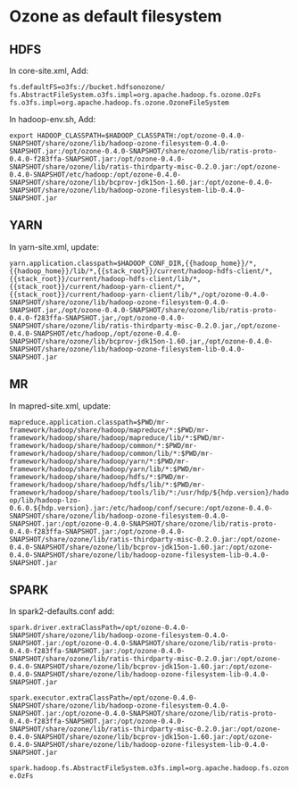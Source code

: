 # Ozone as default filesystem


## HDFS

In core-site.xml, Add:

`fs.defaultFS=o3fs://bucket.hdfsonozone/
fs.AbstractFileSystem.o3fs.impl=org.apache.hadoop.fs.ozone.OzFs
fs.o3fs.impl=org.apache.hadoop.fs.ozone.OzoneFileSystem`

In hadoop-env.sh, Add:

`export HADOOP_CLASSPATH=$HADOOP_CLASSPATH:/opt/ozone-0.4.0-SNAPSHOT/share/ozone/lib/hadoop-ozone-filesystem-0.4.0-SNAPSHOT.jar:/opt/ozone-0.4.0-SNAPSHOT/share/ozone/lib/ratis-proto-0.4.0-f283ffa-SNAPSHOT.jar:/opt/ozone-0.4.0-SNAPSHOT/share/ozone/lib/ratis-thirdparty-misc-0.2.0.jar:/opt/ozone-0.4.0-SNAPSHOT/etc/hadoop:/opt/ozone-0.4.0-SNAPSHOT/share/ozone/lib/bcprov-jdk15on-1.60.jar:/opt/ozone-0.4.0-SNAPSHOT/share/ozone/lib/hadoop-ozone-filesystem-lib-0.4.0-SNAPSHOT.jar`


## YARN

In yarn-site.xml, update:

`yarn.application.classpath=$HADOOP_CONF_DIR,{{hadoop_home}}/*,{{hadoop_home}}/lib/*,{{stack_root}}/current/hadoop-hdfs-client/*,{{stack_root}}/current/hadoop-hdfs-client/lib/*,{{stack_root}}/current/hadoop-yarn-client/*,{{stack_root}}/current/hadoop-yarn-client/lib/*,/opt/ozone-0.4.0-SNAPSHOT/share/ozone/lib/hadoop-ozone-filesystem-0.4.0-SNAPSHOT.jar,/opt/ozone-0.4.0-SNAPSHOT/share/ozone/lib/ratis-proto-0.4.0-f283ffa-SNAPSHOT.jar,/opt/ozone-0.4.0-SNAPSHOT/share/ozone/lib/ratis-thirdparty-misc-0.2.0.jar,/opt/ozone-0.4.0-SNAPSHOT/etc/hadoop,/opt/ozone-0.4.0-SNAPSHOT/share/ozone/lib/bcprov-jdk15on-1.60.jar,/opt/ozone-0.4.0-SNAPSHOT/share/ozone/lib/hadoop-ozone-filesystem-lib-0.4.0-SNAPSHOT.jar`


## MR

In mapred-site.xml, update:

`mapreduce.application.classpath=$PWD/mr-framework/hadoop/share/hadoop/mapreduce/*:$PWD/mr-framework/hadoop/share/hadoop/mapreduce/lib/*:$PWD/mr-framework/hadoop/share/hadoop/common/*:$PWD/mr-framework/hadoop/share/hadoop/common/lib/*:$PWD/mr-framework/hadoop/share/hadoop/yarn/*:$PWD/mr-framework/hadoop/share/hadoop/yarn/lib/*:$PWD/mr-framework/hadoop/share/hadoop/hdfs/*:$PWD/mr-framework/hadoop/share/hadoop/hdfs/lib/*:$PWD/mr-framework/hadoop/share/hadoop/tools/lib/*:/usr/hdp/${hdp.version}/hadoop/lib/hadoop-lzo-0.6.0.${hdp.version}.jar:/etc/hadoop/conf/secure:/opt/ozone-0.4.0-SNAPSHOT/share/ozone/lib/hadoop-ozone-filesystem-0.4.0-SNAPSHOT.jar:/opt/ozone-0.4.0-SNAPSHOT/share/ozone/lib/ratis-proto-0.4.0-f283ffa-SNAPSHOT.jar:/opt/ozone-0.4.0-SNAPSHOT/share/ozone/lib/ratis-thirdparty-misc-0.2.0.jar:/opt/ozone-0.4.0-SNAPSHOT/share/ozone/lib/bcprov-jdk15on-1.60.jar:/opt/ozone-0.4.0-SNAPSHOT/share/ozone/lib/hadoop-ozone-filesystem-lib-0.4.0-SNAPSHOT.jar`


## SPARK

In spark2-defaults.conf add:

`spark.driver.extraClassPath=/opt/ozone-0.4.0-SNAPSHOT/share/ozone/lib/hadoop-ozone-filesystem-0.4.0-SNAPSHOT.jar:/opt/ozone-0.4.0-SNAPSHOT/share/ozone/lib/ratis-proto-0.4.0-f283ffa-SNAPSHOT.jar:/opt/ozone-0.4.0-SNAPSHOT/share/ozone/lib/ratis-thirdparty-misc-0.2.0.jar:/opt/ozone-0.4.0-SNAPSHOT/share/ozone/lib/bcprov-jdk15on-1.60.jar:/opt/ozone-0.4.0-SNAPSHOT/share/ozone/lib/hadoop-ozone-filesystem-lib-0.4.0-SNAPSHOT.jar`

`spark.executor.extraClassPath=/opt/ozone-0.4.0-SNAPSHOT/share/ozone/lib/hadoop-ozone-filesystem-0.4.0-SNAPSHOT.jar:/opt/ozone-0.4.0-SNAPSHOT/share/ozone/lib/ratis-proto-0.4.0-f283ffa-SNAPSHOT.jar:/opt/ozone-0.4.0-SNAPSHOT/share/ozone/lib/ratis-thirdparty-misc-0.2.0.jar:/opt/ozone-0.4.0-SNAPSHOT/share/ozone/lib/bcprov-jdk15on-1.60.jar:/opt/ozone-0.4.0-SNAPSHOT/share/ozone/lib/hadoop-ozone-filesystem-lib-0.4.0-SNAPSHOT.jar`

`spark.hadoop.fs.AbstractFileSystem.o3fs.impl=org.apache.hadoop.fs.ozone.OzFs`
